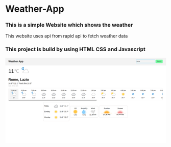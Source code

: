 # Weather-App

### This is a simple Website which shows the weather

This website uses api from rapid api to fetch weather data

### This project is build by using HTML CSS and Javascript </br>

<img src="Assets/img1.png"/></br>
